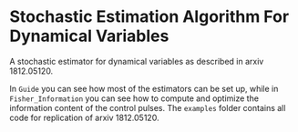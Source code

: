 # Stochastic Estimation Algorithm For Dynamical Variables

A stochastic estimator for dynamical variables as described in arxiv 1812.05120.

In `Guide` you can see how most of the estimators can be set up, while in `Fisher_Information` you can see how to compute and optimize the information content of the control pulses. The `examples` folder contains all code for replication of arxiv 1812.05120.

